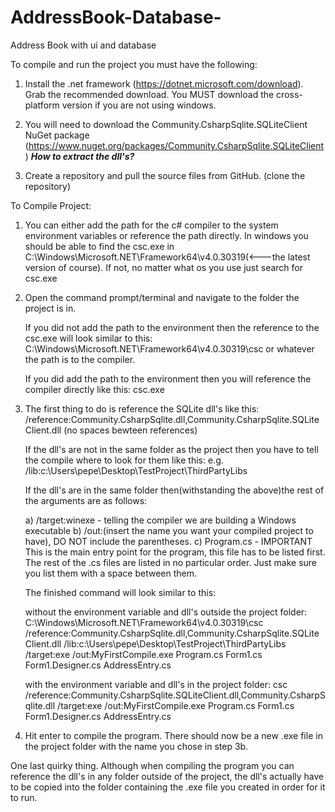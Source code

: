 # AddressBook-Database-
Address Book with ui and database


To compile and run the project you must have the following:

1) Install the .net framework (https://dotnet.microsoft.com/download). Grab the recommended download.
   You MUST download the cross-platform version if you are not using windows.

2) You will need to download the Community.CsharpSqlite.SQLiteClient NuGet package (https://www.nuget.org/packages/Community.CsharpSqlite.SQLiteClient)
   ***How to extract the dll's?***

3) Create a repository and pull the source files from GitHub.
(clone the repository)


To Compile Project:

1) You can either add the path for the c# compiler to the system environment variables or reference the path directly.
   In windows you should be able to find the csc.exe in C:\Windows\Microsoft.NET\Framework64\v4.0.30319(<---the latest version of course).
   If not, no matter what os you use just search for csc.exe

2) Open the command prompt/terminal and navigate to the folder the project is in.

   If you did not add the path to the environment then the reference to the csc.exe will look similar to this:
   C:\Windows\Microsoft.NET\Framework64\v4.0.30319\csc or whatever the path is to the compiler.

   If you did add the path to the environment then you will reference the compiler directly like this:
   csc.exe

3)  The first thing to do is reference the SQLite dll's like this:
    /reference:Community.CsharpSqlite.dll,Community.CsharpSqlite.SQLiteClient.dll (no spaces bewteen references)

    If the dll's are not in the same folder as the project then you have to tell the compile where to look for them like this:
    e.g. /lib:c:\Users\pepe\Desktop\TestProject\ThirdPartyLibs

    If the dll's are in the same folder then(withstanding the above)the rest of the arguments are as follows:

    a) /target:winexe - telling the compiler we are building a Windows executable
    b) /out:(insert the name you want your compiled project to have), DO NOT include the parentheses.
    c) Program.cs - IMPORTANT  This is the main entry point for the program, this file has to be listed first.
       The rest of the .cs files are listed in no particular order. Just make sure you list them with a space between them.

       The finished command will look similar to this:

       without the environment variable and dll's outside the project folder:
       C:\Windows\Microsoft.NET\Framework64\v4.0.30319\csc /reference:Community.CsharpSqlite.dll,Community.CsharpSqlite.SQLiteClient.dll /lib:c:\Users\pepe\Desktop\TestProject\ThirdPartyLibs /target:exe /out:MyFirstCompile.exe Program.cs Form1.cs Form1.Designer.cs AddressEntry.cs
       
       with the environment variable and dll's in the project folder:
       csc /reference:Community.CsharpSqlite.SQLiteClient.dll,Community.CsharpSqlite.dll /target:exe /out:MyFirstCompile.exe Program.cs Form1.cs Form1.Designer.cs AddressEntry.cs       

4)  Hit enter to compile the program. There should now be a new .exe file in the project folder with the name you chose in step 3b.

One last quirky thing. Although when compiling the program you can reference the dll's in any folder outside of the project,
the dll's actually have to be copied into the folder containing the .exe file you created in order for it to run.
 




